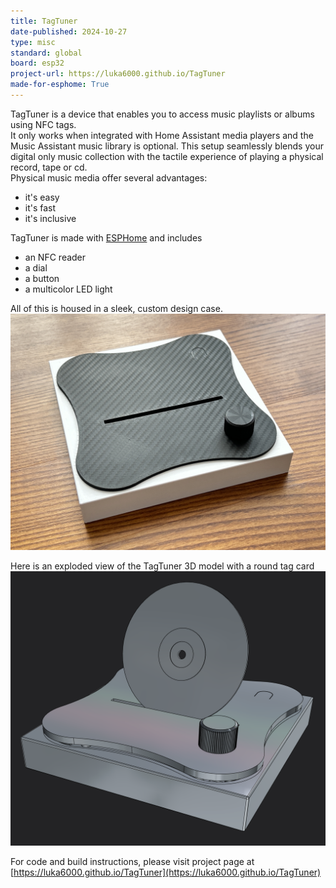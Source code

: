 ```yaml
---
title: TagTuner
date-published: 2024-10-27
type: misc
standard: global
board: esp32
project-url: https://luka6000.github.io/TagTuner
made-for-esphome: True
---
```


TagTuner is a device that enables you to access music playlists or albums using NFC tags.\
It only works when integrated with Home Assistant media players and the Music Assistant music library is optional. This
setup seamlessly blends your digital only music collection with the tactile experience of playing a physical record,
tape or cd.\
Physical music media offer several advantages:

- it's easy
- it's fast
- it's inclusive

TagTuner is made with [ESPHome](https://www.esphome.io) and includes

- an NFC reader
- a dial
- a button
- a multicolor LED light

All of this is housed in a sleek, custom design case.
![TagTuner](2410tagtuner.jpg)

Here is an exploded view of the TagTuner 3D model with a round tag card \
![3d model](2410tagtuner3dmodel.png)

For code and build instructions, please visit project page at [https://luka6000.github.io/TagTuner](https://luka6000.github.io/TagTuner)
